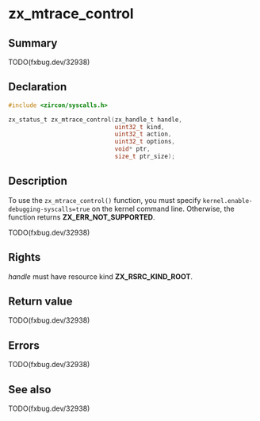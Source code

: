 <!-- Generated by zircon/scripts/update-docs-from-fidl, do not edit! -->
# zx_mtrace_control

## Summary

TODO(fxbug.dev/32938)

## Declaration

```c
#include <zircon/syscalls.h>

zx_status_t zx_mtrace_control(zx_handle_t handle,
                              uint32_t kind,
                              uint32_t action,
                              uint32_t options,
                              void* ptr,
                              size_t ptr_size);
```

## Description

To use the `zx_mtrace_control()` function, you must specify
`kernel.enable-debugging-syscalls=true` on the kernel command line. Otherwise,
the function returns **ZX_ERR_NOT_SUPPORTED**.

TODO(fxbug.dev/32938)

## Rights

*handle* must have resource kind **ZX_RSRC_KIND_ROOT**.

## Return value

TODO(fxbug.dev/32938)

## Errors

TODO(fxbug.dev/32938)

## See also

TODO(fxbug.dev/32938)

